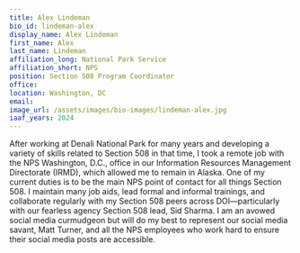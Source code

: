 ```yaml
---
title: Alex Lindeman
bio_id: lindeman-alex
display_name: Alex Lindeman
first_name: Alex
last_name: Lindeman
affiliation_long: National Park Service
affiliation_short: NPS
position: Section 508 Program Coordinator
office: 
location: Washington, DC
email: 
image_url: /assets/images/bio-images/lindeman-alex.jpg
iaaf_years: 2024
---
```

After working at Denali National Park for many years and developing a variety of skills related to Section 508 in that time, I took a remote job with the NPS Washington, D.C., office in our Information Resources Management Directorate (IRMD), which allowed me to remain in Alaska. One of my current duties is to be the main NPS point of contact for all things Section 508. I maintain many job aids, lead formal and informal trainings, and collaborate regularly with my Section 508 peers across DOI—particularly with our fearless agency Section 508 lead, Sid Sharma. I am an avowed social media curmudgeon but will do my best to represent our social media savant, Matt Turner, and all the NPS employees who work hard to ensure their social media posts are accessible.